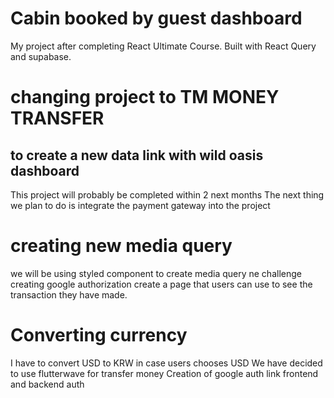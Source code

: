 # Cabin booked by guest dashboard

My project after completing React Ultimate Course.
Built with React Query and supabase.

# changing project to TM MONEY TRANSFER

## to create a new data link with wild oasis dashboard

This project will probably be completed within 2 next months
The next thing we plan to do is integrate the payment gateway into the project

# creating new media query

we will be using styled component to create media query
ne challenge
creating google authorization
create a page that users can use to see the transaction they have made.

# Converting currency

I have to convert USD to KRW in case users chooses USD
We have decided to use flutterwave for transfer money
Creation of google auth
link frontend and backend auth
